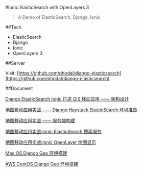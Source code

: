 #Ionic ElasticSearch with OpenLayers 3

> A Demo of ElasticSearch, Django, Ionic

##Tech

- ElasticSearch
- Django
- Ionic
- OpenLayers 3

##Server
 
Visit: [https://github.com/phodal/django-elasticsearch](https://github.com/phodal/django-elasticsearch)


##Document

[Django ElasticSearch Ionic 打造 GIS 移动应用 —— 架构设计](http://www.phodal.com/blog/django-elasticsearch-ionic-build-gis-application/)

[地图移动应用实战 —— Django Haystack ElasticSearch 环境准备](http://www.phodal.com/blog/django-elasticsearch-ionic-build-gis-application/)

[地图移动应用实战 —— 服务端构建](http://www.phodal.com/blog/django-elasticsearch-ionic-build-gis-application-create-model/)

[地图移动应用实战:Ionic ElasticSearch 搜索服务](http://www.phodal.com/blog/ionic-searchview-django-elasticsearch-ionic-build-gis-application/)

[地图移动应用实战:Ionic OpenLayer 地图显示](http://www.phodal.com/blog/django-elasticsearch-ionic-build-gis-application-show-on-map/)

[Mac OS Django Geo 环境搭建](http://www.phodal.com/blog/django-elasticsearch-geo-solution/)

[AWS CentOS Django Geo 环境搭建](http://www.phodal.com/blog/install-geo-django-in-centos/)

